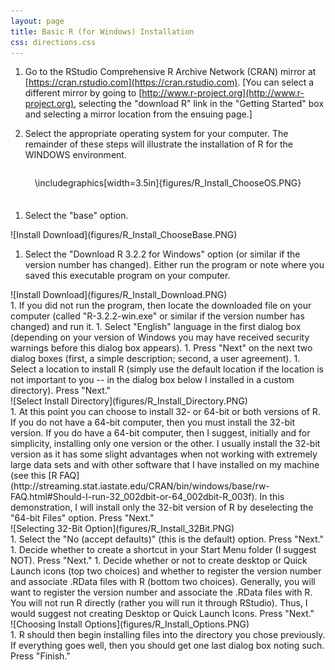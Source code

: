 ```yaml
---
layout: page
title: Basic R (for Windows) Installation
css: directions.css
---
```



1. Go to the RStudio Comprehensive R Archive Network (CRAN) mirror at [https://cran.rstudio.com](https://cran.rstudio.com).  [You can select a different mirror by going to [http://www.r-project.org](http://www.r-project.org), selecting the "download R" link in the "Getting Started" box and selecting a mirror location from the ensuing page.]

1. Select the appropriate operating system for your computer.  The remainder of these steps will illustrate the installation of R for the WINDOWS environment.

<div style="text-align: center; padding-top: 1em; padding-bottom: 1.5em;">
  \includegraphics[width=3.5in]{figures/R_Install_ChooseOS.PNG}
</div>

1. Select the "base" option.

<div class="ctrstaticimg">
![Install Download](figures/R_Install_ChooseBase.PNG)
</div>

1. Select the "Download R 3.2.2 for Windows" option (or similar if the version number has changed).  Either run the program or note where you saved this executable program on your computer.
<div class="ctrstaticimg">
![Install Download](figures/R_Install_Download.PNG)
</div>
1. If you did not run the program, then locate the downloaded file on your computer (called "R-3.2.2-win.exe" or similar if the version number has changed) and run it.
1. Select "English" language in the first dialog box (depending on your version of Windows you may have received security warnings before this dialog box appears).
1. Press "Next" on the next two dialog boxes (first, a simple description; second, a user agreement).
1. Select a location to install R (simply use the default location if the location is not important to you -- in the dialog box below I installed in a custom directory).  Press "Next."
<div class="ctrstaticimg">
![Select Install Directory](figures/R_Install_Directory.PNG)
</div>
1. At this point you can choose to install 32- or 64-bit or both versions of R.  If you do not have a 64-bit computer, then you must install the 32-bit version.  If you do have a 64-bit computer, then I suggest, initially and for simplicity, installing only one version or the other.  I usually install the 32-bit version as it has some slight advantages when not working with extremely large data sets and with other software that I have installed on my machine (see this [R FAQ](http://streaming.stat.iastate.edu/CRAN/bin/windows/base/rw-FAQ.html#Should-I-run-32_002dbit-or-64_002dbit-R_003f).  In this demonstration, I will install only the 32-bit version of R by deselecting the "64-bit Files" option.  Press "Next."
<div class="ctrstaticimg">
![Selecting 32-Bit Option](figures/R_Install_32Bit.PNG)
</div>
1. Select the "No (accept defaults)" (this is the default) option.  Press "Next."
1. Decide whether to create a shortcut in your Start Menu folder (I suggest NOT).  Press "Next."
1. Decide whether or not to create desktop or Quick Launch icons (top two choices) and whether to register the version number and associate .RData files with R (bottom two choices).  Generally, you will want to register the version number and associate the .RData files with R.  You will not run R directly (rather you will run it through RStudio).  Thus, I would suggest not creating Desktop or Quick Launch Icons.  Press "Next."
<div class="ctrstaticimg">
![Choosing Install Options](figures/R_Install_Options.PNG)
</div>
1. R should then begin installing files into the directory you chose previously.  If everything goes well, then you should get one last dialog box noting such.  Press "Finish."
